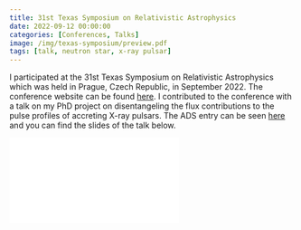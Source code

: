 ```yaml
---
title: 31st Texas Symposium on Relativistic Astrophysics
date: 2022-09-12 00:00:00
categories: [Conferences, Talks]
image: /img/texas-symposium/preview.pdf
tags: [talk, neutron star, x-ray pulsar]
---
```


I participated at the 31st Texas Symposium on Relativistic Astrophysics which was held in Prague, Czech Republic, in September 2022. The conference website can be found [here](https://texas2021.org). I contributed to the conference with a talk on my PhD project on disentangeling the flux contributions to the pulse profiles of accreting X-ray pulsars. The ADS entry can be seen [here](https://ui.adsabs.harvard.edu/abs/2022tsra.confE.120S/abstract) and you can find the slides of the talk below.



<object data="/img/texas-symposium/TexasSymposium_20220913.pdf" width="750px" height="430px">
    <embed src="/img/texas-symposium/TexasSymposium_20220913.pdf">
    </embed>
</object>